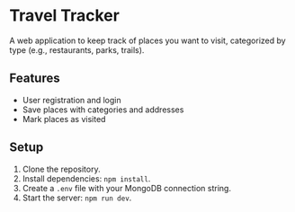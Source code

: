 # Travel Tracker

A web application to keep track of places you want to visit, categorized by type (e.g., restaurants, parks, trails).

## Features
- User registration and login
- Save places with categories and addresses
- Mark places as visited

## Setup
1. Clone the repository.
2. Install dependencies: `npm install`.
3. Create a `.env` file with your MongoDB connection string.
4. Start the server: `npm run dev`.